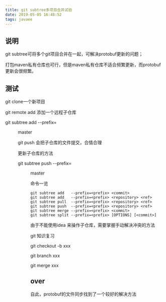 ```yaml
---
title: git subtree多项目合并试验
date: 2019-05-05 16:48:52
tags: javaee
---
```


## 说明

git subtree可将多个git项目合并在一起，可解决protobuf更新的问题；

打包maven私有仓库也可行，但是maven私有仓库不适合频繁更新，而protobuf更新会很频繁。

## 测试

git clone一个新项目

git remote add <name> <url> 添加一个远程子仓库

git subtree add --prefix=<dir> <name> master

git push 会把子仓库的文件提交，合情合理

更新子仓库的方法

git subtree push --prefix=<dir> <name> master



命令一览

```linux
git subtree add   --prefix=<prefix> <commit>
git subtree add   --prefix=<prefix> <repository> <ref>
git subtree pull  --prefix=<prefix> <repository> <ref>
git subtree push  --prefix=<prefix> <repository> <ref>
git subtree merge --prefix=<prefix> <commit>
git subtree split --prefix=<prefix> [OPTIONS] [<commit>]
```

由于不能使用idea 来操作子仓库，需要掌握手动解决冲突的方法

 git 知识复习

git checkout -b xxx

git branch xxx

git merge xxx

## over

自此，protobuf的文件同步找到了一个较好的解决方法

